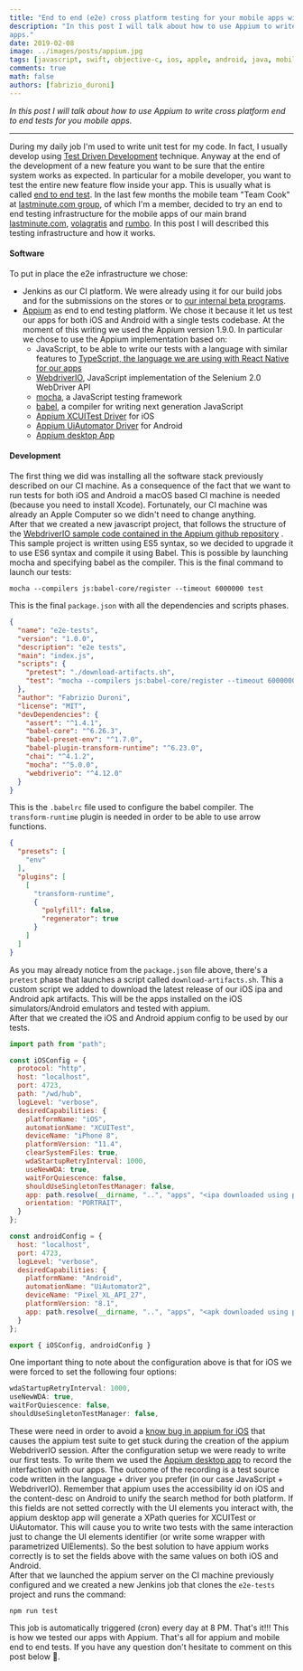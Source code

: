 ```yaml
---
title: "End to end (e2e) cross platform testing for your mobile apps with Appium"
description: "In this post I will talk about how to use Appium to write cross platform end to end tests for you mobile
apps."
date: 2019-02-08
image: ../images/posts/appium.jpg
tags: [javascript, swift, objective-c, ios, apple, android, java, mobile application development, react native, test driven development]
comments: true
math: false
authors: [fabrizio_duroni]
---
```


*In this post I will talk about how to use Appium to write cross platform end to end tests for you mobile apps.*

---

During my daily job I'm used to write unit test for my code. In fact, I usually develop
using [Test Driven Development](https://en.wikipedia.org/wiki/Test-driven_development "TDD") technique. Anyway at the
end of the development of a new feature you want to be sure that the entire system works as expected. In particular for
a mobile developer, you want to test the entire new feature flow inside your app. This is usually what is
called [end to end test](https://www.techopedia.com/definition/7035/end-to-end-test "end to end tests"). In the last few
months the mobile team "Team Cook" at [lastminute.com group](https://lmgroup.lastminute.com/ "lastminute.com group"), of
which I'm a member, decided to try an end to end testing infrastructure for the mobile apps of our main
brand [lastminute.com](https://www.lastminute.com/), [volagratis](https://www.volagratis.com/)
and [rumbo](https://www.rumbo.es/). In this post I will described this testing infrastructure and how it works.

#### **Software**

To put in place the e2e infrastructure we chose:

* Jenkins as our CI platform. We were already using it for our build jobs and for the submissions on the stores or
  to [our internal beta programs](/2018/07/05/distribution-enterprise-app-ios-beta/).
* [Appium](https://appium.io/ "appium website") as end to end testing platform. We chose it because it let us test our
  apps for both iOS and Android with a single tests codebase. At the moment of this writing we used the Appium version
  1.9.0. In particular we chose to use the Appium implementation based on:
    * JavaScript, to be able to write our tests with a language with similar features
      to [TypeScript, the language we are using with React Native for our apps](/2018/07/04/react-native-typescript-existing-app/ "TypeScript React Native")
    * [WebdriverIO](https://webdriver.io/ "webdriverio"), JavaScript implementation of the Selenium 2.0 WebDriver API
    * [mocha](https://github.com/mochajs/mocha "mocha test framework"), a JavaScript testing framework
    * [babel](https://github.com/babel/babel "babel es6"), a compiler for writing next generation JavaScript
    * [Appium XCUITest Driver](https://appium.io/docs/en/drivers/ios-xcuitest/index.html "appium ios driver") for iOS
    * [Appium UiAutomator Driver](https://appium.io/docs/en/drivers/android-uiautomator2/index.html "appium android driver")
      for Android
    * [Appium desktop App](https://github.com/appium/appium-desktop)

#### **Development**

The first thing we did was installing all the software stack previously described on our CI machine. As a consequence of
the fact that we want to run tests for both iOS and Android a macOS based CI machine is needed (because you need to
install Xcode). Fortunately, our CI machine was already an Apple Computer so we didn't need to change anything.  
After that we created a new javascript project, that follows the structure of
the [WebdriverIO sample code contained in the Appium github repository](https://github.com/appium/appium/tree/master/sample-code/javascript-webdriverio "appium webdriverio sample")
. This sample project is written using ES5 syntax, so we decided to upgrade it to use ES6 syntax and compile it using
Babel. This is possible by launching mocha and specifying babel as the compiler. This is the final command to launch our
tests:

```shell
mocha --compilers js:babel-core/register --timeout 6000000 test
```

This is the final `package.json` with all the dependencies and scripts phases.

```json
{
  "name": "e2e-tests",
  "version": "1.0.0",
  "description": "e2e tests",
  "main": "index.js",
  "scripts": {
    "pretest": "./download-artifacts.sh",
    "test": "mocha --compilers js:babel-core/register --timeout 6000000 test"
  },
  "author": "Fabrizio Duroni",
  "license": "MIT",
  "devDependencies": {
    "assert": "^1.4.1",
    "babel-core": "^6.26.3",
    "babel-preset-env": "^1.7.0",
    "babel-plugin-transform-runtime": "^6.23.0",
    "chai": "^4.1.2",
    "mocha": "^5.0.0",
    "webdriverio": "^4.12.0"
  }
}
```

This is the `.babelrc` file used to configure the babel compiler. The `transform-runtime` plugin is needed in order to
be able to use arrow functions.

```json
{
  "presets": [
    "env"
  ],
  "plugins": [
    [
      "transform-runtime",
      {
        "polyfill": false,
        "regenerator": true
      }
    ]
  ]
}
```

As you may already notice from the `package.json` file above, there's a `pretest` phase that launches a script
called `download-artifacts.sh`. This a custom script we added to download the latest release of our iOS ipa and Android
apk artifacts. This will be the apps installed on the iOS simulators/Android emulators and tested with appium.  
After that we created the iOS and Android appium config to be used by our tests.

```javascript
import path from "path";

const iOSConfig = {
  protocol: "http",
  host: "localhost",
  port: 4723,
  path: "/wd/hub",
  logLevel: "verbose",
  desiredCapabilities: {
    platformName: "iOS",
    automationName: "XCUITest",
    deviceName: "iPhone 8",
    platformVersion: "11.4",
    clearSystemFiles: true,
    wdaStartupRetryInterval: 1000,
    useNewWDA: true,
    waitForQuiescence: false,
    shouldUseSingletonTestManager: false,
    app: path.resolve(__dirname, "..", "apps", "<ipa downloaded using pretest download.sh script>"),
    orientation: "PORTRAIT",
  }
};

const androidConfig = {
  host: "localhost",
  port: 4723,
  logLevel: "verbose",
  desiredCapabilities: {
    platformName: "Android",
    automationName: "UiAutomator2",
    deviceName: "Pixel_XL_API_27",
    platformVersion: "8.1",
    app: path.resolve(__dirname, "..", "apps", "<apk downloaded using pretest download.sh script>")
  }
};

export { iOSConfig, androidConfig }
```

One important thing to note about the configuration above is that for iOS we were forced to set the following four
options:

```javascript
wdaStartupRetryInterval: 1000,
useNewWDA: true,
waitForQuiescence: false,
shouldUseSingletonTestManager: false,
```

These were need in order to avoid a [know bug in appium for iOS](https://github.com/appium/appium/issues/9645) that
causes the appium test suite to get stuck during the creation of the appium WebdriverIO session. After the configuration
setup we were ready to write our first tests. To write them we used
the [Appium desktop app](https://github.com/appium/appium-desktop "Appium desktop app") to record the interfaction with
our apps. The outcome of the recording is a test source code written in the language + driver you prefer (in our case
JavaScript + WebdriverIO). Remember that appium uses the accessibility id on iOS and the content-desc on Android to
unify the search method for both platform. If this fields are not setted correctly with the UI elements you interact
with, the appium desktop app will generate a XPath queries for XCUITest or UiAutomator. This will cause you to write two
tests with the same interaction just to change the UI elements identifier (or write some wrapper with parametrized
UIElements). So the best solution to have appium works correctly is to set the fields above with the same values on both
iOS and Android.  
After that we launched the appium server on the CI machine previously configured and we created a new Jenkins job that
clones the `e2e-tests` project and runs the command:

```shell
npm run test
```

This job is automatically triggered (cron) every day at 8 PM. That's it!!! This is how we tested our apps with Appium.
That's all for appium and mobile end to end tests. If you have any question don't hesitate to comment on this post
below :sparkling_heart:.
